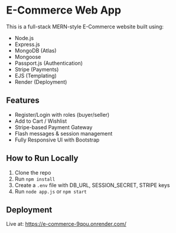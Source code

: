 # E-Commerce Web App

This is a full-stack MERN-style E-Commerce website built using:

- Node.js
- Express.js
- MongoDB (Atlas)
- Mongoose
- Passport.js (Authentication)
- Stripe (Payments)
- EJS (Templating)
- Render (Deployment)

## Features

- Register/Login with roles (buyer/seller)
- Add to Cart / Wishlist
- Stripe-based Payment Gateway
- Flash messages & session management
- Fully Responsive UI with Bootstrap

## How to Run Locally

1. Clone the repo
2. Run `npm install`
3. Create a `.env` file with DB_URL, SESSION_SECRET, STRIPE keys
4. Run `node app.js` or `npm start`

## Deployment

Live at: https://e-commerce-9qou.onrender.com/